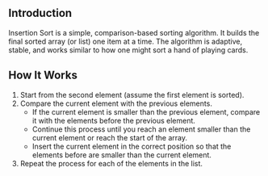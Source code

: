 ## Introduction

Insertion Sort is a simple, comparison-based sorting algorithm. It builds the final sorted array (or list) one item at a time. The algorithm is adaptive, stable, and works similar to how one might sort a hand of playing cards.

## How It Works

1. Start from the second element (assume the first element is sorted).
2. Compare the current element with the previous elements.
   - If the current element is smaller than the previous element, compare it with the elements before the previous element.
   - Continue this process until you reach an element smaller than the current element or reach the start of the array.
   - Insert the current element in the correct position so that the elements before are smaller than the current element.
3. Repeat the process for each of the elements in the list.